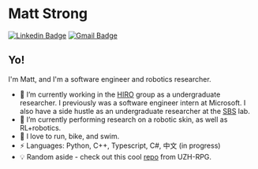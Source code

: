 # Matt Strong
[![Linkedin Badge](https://img.shields.io/badge/-matthewhstrong-blue?style=flat-square&logo=Linkedin&logoColor=white&link=https://www.linkedin.com/in/matthewhstrong/)](https://www.linkedin.com/in/matthewhstrong/)
[![Gmail Badge](https://img.shields.io/badge/-matthew.h.strong@gmail.com-c14438?style=flat-square&logo=Gmail&logoColor=white&link=mailto:matthew.h.strong@gmail.com)](mailto:matthew.h.strong@gmail.com)

## Yo!

I'm Matt, and I'm a software engineer and robotics researcher.

- :robot: I’m currently working in the [HIRO](https://github.com/HIRO-group) group as a undergraduate researcher. I previously was a software engineer intern at Microsoft. I also have a side hustle as an undergraduate researcher at the [SBS](https://www.colorado.edu/lab/sbs) lab.
- 🌱 I’m currently performing research on a robotic skin, as well as RL+robotics.
- :runner: I love to run, bike, and swim.
-  ⚡ Languages: Python, C++, Typescript, C#, 中文 (in progress)
- :bulb: Random aside - check out this cool [repo](https://github.com/uzh-rpg/flightmare) from UZH-RPG.

